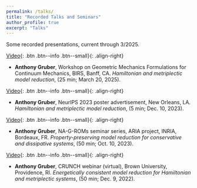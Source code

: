 ```yaml
---
permalink: /talks/
title: "Recorded Talks and Seminars"
author_profile: true
excerpt: "Talks"
---
```


Some recorded presentations, current through 3/2025.

[Video](http://www.birs.ca/events/2025/5-day-workshops/25w5441/videos/watch/202503201558-Gruber.html){: .btn .btn--info .btn--small}{: .align-right}
- **Anthony Gruber**, Workshop on Geometric Mechanics Formulations for Continuum Mechanics, BIRS, Banff, CA. *Hamiltonian and metriplectic model reduction*, (25 min; March 20, 2025).

[Video](https://slideslive.com/39009240/rversible-and-irreversible-bracketbased-dynamics-for-deep-graph-neural-networks?ref=speaker-18597){: .btn .btn--info .btn--small}{: .align-right}
- **Anthony Gruber**, NeurIPS 2023 poster advertisement, New Orleans, LA. *Hamiltonian and metriplectic model reduction*, (5 min; Dec. 10, 2023).

[Video](https://www.youtube.com/watch?v=k-XQqkfPPdc){: .btn .btn--info .btn--small}{: .align-right}
- **Anthony Gruber**, NA-G-ROMs seminar series, ARIA project, INRIA, Bordeaux,
FR. *Property-preserving model reduction for conservative and dissipative systems*, (50 min; Oct. 10, 2023).

[Video](https://www.youtube.com/watch?v=0alQZzR09nM){: .btn .btn--info .btn--small}{: .align-right}
- **Anthony Gruber**, CRUNCH webinar (virtual), Brown University, Providence, RI. *Energetically consistent model reduction for Hamiltonian and metriplectic systems*, (50 min; Dec. 9, 2022).


<!-- 
## Invited Presentations  
[Slides](/files/slides/Colloquium_Fall_2021.pdf){: .btn .btn--info .btn--small}{: .align-right}
- **Anthony Gruber**, Colloquium talk, Texas Tech University, Lubbock. *Some nonlinear PDEs in computer graphics and data science*, (50 min; Sep 29, 2021).

[Slides](/files/slides/Cameron.pdf){: .btn .btn--info .btn--small}{: .align-right}
-  **Anthony Gruber**.  Invited Talk, Cameron University Mathematics Seminar Series, Lawton, OK (virtual).  *Calculus for Computer Graphics and Data Science*, (50 min; Oct. 19, 2021).

[Slides](/files/slides/Siam_SEAS.pdf){: .btn .btn--info .btn--small}{: .align-right}
-  **Anthony Gruber**.  Invited Talk, SIAM Southeastern Atlantic Section, special session on Deep Learning Methods for Data Driven Models, Auburn University, Auburn, AL, Sep. 17-18, 2021.  *Convolutional neural networks for data compression and reduced order modeling*, (30 min; Sep. 18, 2021).

[Slides](/files/slides/WSMS_slides.pdf){: .btn .btn--info .btn--small}{: .align-right}
-  **Anthony Gruber**.  Paper presentation, 18th International Conference of Numerical Analysis and Applied Mathematics (virtual), Rhodes, Greece, Sep 17-23, 2020. *Willmore stable minimal surfaces*, (30 min; Sep. 17, 2020).

[Slides](/files/slides/QRDSE_slides.pdf){: .btn .btn--info .btn--small}{: .align-right}
- **Anthony Gruber**.  Paper presentation, 18th International Conference of Numerical Analysis and Applied Mathematics (virtual), Rhodes, Greece, Sep 17-23, 2020.  *Quaternionic remeshing during surface evolution*, (30 min; Sep. 17, 2020).

[Slides](/files/slides/ElPaso2020.pdf){: .btn .btn--info .btn--small}{: .align-right}
- **Anthony Gruber**.  Invited talk, AMS special session 1159, Geometry of Submanifolds and Integrable Systems (virtual), University of Texas at El Paso, Sep 12-13, 2020. *Codazzi tensors with parallel mean curvature*, (25 min; Sep. 12, 2020).

[Slides](/files/slides/colloquium_2020.pdf){: .btn .btn--info .btn--small}{: .align-right}
- **Anthony Gruber**.  Plenarly lecture as early career speaker, 63rd Texas Geometry and Topology Conference (virtual), Texas Tech University, Lubbock, Apr 24-26, 2020.  *Stationary surfaces for curvature functionals*, (50 min; Apr. 23, 2020).

[Slides](/files/slides/ICML_presentation.pdf){: .btn .btn--info .btn--small}{: .align-right}
- Robert A. Bridges (presenter), **Anthony Gruber**, Christopher Felder, Miki Verma, Chelsey Hoff.  Paper presentation, 36th International Conference on Machine Learning, Long Beach, California, June 9-15, 2019.  *Active Manifolds: A non-linear analogue to Active Subspaces*, (June 11, 2019).


## Seminar Talks  
[Slides](/files/slides/AppMath_Seminar_Fall_2021.pdf){: .btn .btn--info .btn--small}{: .align-right}
- **Anthony Gruber**.  Seminar talk, Applied Mathematics group, Texas Tech University, Lubbock.  *Artificial neural networks for dimension reduction and reduced-order modeling*, (50 min; Sep. 30, 2021).

[Slides](/files/slides/appmath_pres.pdf){: .btn .btn--info .btn--small}{: .align-right}
- **Anthony Gruber**.  Seminar talk, Applied Mathematics group, Texas Tech University, Lubbock.  *Computing stationary solutions to p-Willmore flow*, (50 min; Apr. 22, 2020).

[Slides](/files/slides/DD_slides.pdf){: .btn .btn--info .btn--small}{: .align-right}
- **Anthony Gruber**.  Dissertation defense, Texas Tech University, Lubbock.  *Curvature functionals and p-Willmore energy*, (50 min; May 9, 2019).

[Slides](/files/slides/am_seminar.pdf){: .btn .btn--info .btn--small}{: .align-right}
- **Anthony Gruber**.  Seminar talk, Computational and Applied Mathematics group, Oak Ridge National Laboratory, Oak Ridge, Tennessee.  *Active Manifolds: a geometric approach to dimension reduction for sensitivity analysis*, (50 min; Aug. 1, 2018).


## Other  
[Slides](/files/slides/job_talk_2022.pdf){: .btn .btn--info .btn--small}{: .align-right}
- **Anthony Gruber**.  Job talk, various locations.  *Geometric Computing for Modeling and Approximation*, (50 min; 2021-2022). 
-->
